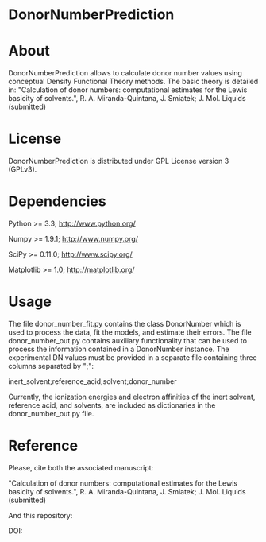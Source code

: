 # DonorNumberPrediction

# About
DonorNumberPrediction allows to calculate donor number values using conceptual Density Functional Theory methods.
The basic theory is detailed in: "Calculation of donor numbers: computational estimates for the Lewis basicity of solvents.", R. A. Miranda-Quintana, J. Smiatek; J. Mol. Liquids (submitted)

# License
DonorNumberPrediction is distributed under GPL License version 3 (GPLv3).

# Dependencies
Python >= 3.3;  http://www.python.org/

Numpy >= 1.9.1;  http://www.numpy.org/

SciPy >= 0.11.0;  http://www.scipy.org/

Matplotlib >= 1.0;  http://matplotlib.org/

# Usage
The file donor_number_fit.py contains the class DonorNumber which is used to process the data, fit the models, and estimate their errors.
The file donor_number_out.py contains auxiliary functionality that can be used to process the information contained in a DonorNumber instance.
The experimental DN values must be provided in a separate file containing three columns separated by ";":

inert_solvent;reference_acid;solvent;donor_number

Currently, the ionization energies and electron affinities of the inert solvent, reference acid, and solvents, are included as dictionaries in the donor_number_out.py file.

# Reference
Please, cite both the associated manuscript:

"Calculation of donor numbers: computational estimates for the Lewis basicity of solvents.", R. A. Miranda-Quintana, J. Smiatek; J. Mol. Liquids (submitted)

And this repository:

DOI:
